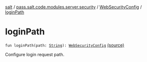 [salt](../../index.md) / [pass.salt.code.modules.server.security](../index.md) / [WebSecurityConfig](index.md) / [loginPath](./login-path.md)

# loginPath

`fun loginPath(path: `[`String`](https://kotlinlang.org/api/latest/jvm/stdlib/kotlin/-string/index.html)`): `[`WebSecurityConfig`](index.md) [(source)](https://github.com/kurbaniec-tgm/salt/tree/master/code/modules/server/security/WebSecurityConfig.kt#L113)

Configure login request path.

